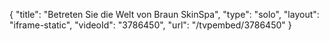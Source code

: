 {
    "title": "Betreten Sie die Welt von Braun SkinSpa",
    "type": "solo",
    "layout": "iframe-static",
    "videoId": "3786450",
    "url": "\/tvpembed\/3786450"
}